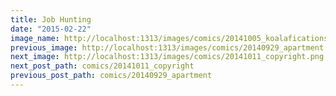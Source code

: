 ```yaml
---
title: Job Hunting
date: "2015-02-22"
image_name: http://localhost:1313/images/comics/20141005_koalafications.png
previous_image: http://localhost:1313/images/comics/20140929_apartment.png
next_image: http://localhost:1313/images/comics/20141011_copyright.png
next_post_path: comics/20141011_copyright
previous_post_path: comics/20140929_apartment
---
```

